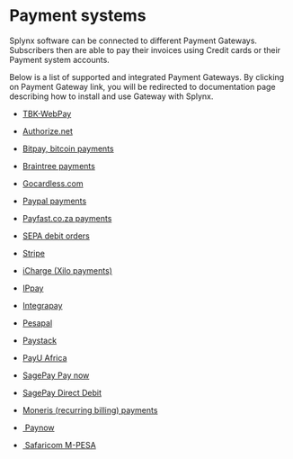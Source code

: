 Payment systems
===============

Splynx software can be connected to different Payment Gateways. Subscribers then are able to pay their invoices using Credit cards or their Payment system accounts.

Below is a list of supported and integrated Payment Gateways. By clicking on Payment Gateway link, you will be redirected to documentation page describing how to install and use Gateway with Splynx.

* [ TBK-WebPay](payment_systems/TBK-WebPay/TBK-WebPay.md)

* [ Authorize.net](payment_systems/authorize/authorize.md)

* [ Bitpay, bitcoin payments](payment_systems/bitpay/bitpay.md)

* [ Braintree payments](payment_systems/braintree/braintree.md)

* [ Gocardless.com](payment_systems/gocardless/gocardless.md)

* [ Paypal payments](payment_systems/paypal/paypal.md)

* [ Payfast.co.za payments](payment_systems/payfast/payfast.md)

* [ SEPA debit orders](payment_systems/sepa/sepa.md)

[comment]: # (→ SEPA debit order in Spanish)

* [ Stripe](payment_systems/stripe/stripe.md)

* [ iCharge (Xilo payments)](payment_systems/iCharge/iCharge.md)

* [ IPpay](payment_systems/ippay/ippay.md)

* [ Integrapay](payment_systems/integrapay/integrapay.md)

* [ Pesapal](payment_systems/pesapal/pesapal.md)

* [ Paystack](payment_systems/paystack/paystack.md)

* [ PayU Africa](payment_systems/payu/payu.md)

* [ SagePay Pay now](payment_systems/sagepay_pay_now/sagepay_pay_now.md)

* [ SagePay Direct Debit](payment_systems/sagepay_dd/sagepay_dd.md)  

* [ Moneris (recurring billing) payments](payment_systems/moneris/moneris.md)

[comment]: # (→ Mercadopago)

* [ Paynow](payment_systems/paynow/paynow.md)

* [ Safaricom M-PESA](payment_systems/mpesa/mpesa.md)
